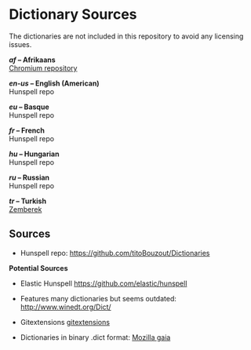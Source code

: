 Dictionary Sources
==================
The dictionaries are not included in this repository to avoid
any licensing issues.

**_af_ – Afrikaans**<br />
[Chromium repository](https://chromium.googlesource.com/chromium/deps/hunspell_dictionaries/+/6dd1387ccee1affcb2f6b2a6bd559c8c2cec0e2c)

**_en-us_ – English (American)**<br />
Hunspell repo

**_eu_ – Basque**<br />
Hunspell repo

**_fr_ – French**<br />
Hunspell repo

**_hu_ – Hungarian**<br />
Hunspell repo

**_ru_ – Russian**<br />
Hunspell repo

**_tr_ – Turkish**<br />
[Zemberek](https://code.google.com/p/zemberek/downloads/detail?name=full.txt.tr.tar.gz&can=2&q=)


Sources
-------
* Hunspell repo:
https://github.com/titoBouzout/Dictionaries


**Potential Sources**

* Elastic Hunspell
https://github.com/elastic/hunspell

* Features many dictionaries but seems outdated:
http://www.winedt.org/Dict/

* Gitextensions
[gitextensions](https://github.com/gitextensions/gitextensions/tree/master/Bin/Dictionaries)

* Dictionaries in binary .dict format:
[Mozilla gaia](https://github.com/mozilla-b2g/gaia/tree/master/apps/keyboard/js/imes/latin/dictionaries)
